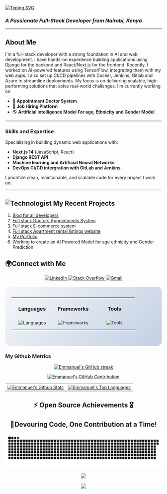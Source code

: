 [![Typing SVG](https://readme-typing-svg.demolab.com?font=Fira+Code&weight=600&size=40&pause=1000&color=55ca27&center=true&width=1100&height=100&lines=👋🏻+Am+Emmanuel+Juma+a+Full+stack+Developer)](https://git.io/typing-svg)


### **_A Passionate Full-Stack Developer from Nairobi, Kenya_**

---

## **About Me**  

I'm a full-stack developer with a strong foundation in AI and web development. I have hands-on experience building applications using Django for the backend and React/Next.js for the frontend. Recently, I worked on AI-powered features using TensorFlow, integrating them with my web apps. I also set up CI/CD pipelines with Docker, Jenkins, Gitlab and Azure to streamline deployments. My focus is on delivering scalable, high-performing solutions that solve real-world challenges.
 I’m currently working on

- 🔭 **Appointment Doctor System**  
- 🌱 **Job Hiring Platform**  
- 🌎 **Artificial intelligence Model For age, Ethnicity and Gender Model**  

---

### **Skills and Expertise**  

Specializing in building dynamic web applications with:  
- **Next.js 14** (JavaScript, React)  
- **Django REST API**  
- **Machine learning and Artificial Neural Networks**  
- **DevOps CI/CD intergration with GitLab and Jenkins**  

I prioritize clean, maintainable, and scalable code for every project I work on.  

---


  ## <img src="https://raw.githubusercontent.com/Tarikul-Islam-Anik/Animated-Fluent-Emojis/master/Emojis/People/Technologist.png" alt="Technologist" width="30" height="30" /> My Recent Projects 
1. [Blog for all developers](https://developers-home.vercel.app/)
2. [Full stack Doctors Appointments System](https://healthcare-project-sepia.vercel.app/)
3. [Full stack E-commerce system](https://e-commerce-market-site.vercel.app/)
4. [Full stack Apartment rental listings website](https://apartments-site-rental.vercel.app/)
5. [My Portfolio](https://my-portfolio-livid-seven-75.vercel.app/)
6. Working to create an AI Powered Model for age ethnicity and Gender Prediction



  ## 🌍Connect with Me

<div align="center">
  <a href="https://www.linkedin.com/in/emmanuel-makau-40a12028b/">
    <img src="https://skillicons.dev/icons?i=linkedin" alt="LinkedIn"/>
  </a>
  <a href="https://stackoverflow.com/users/26565337/emmanuel-makau">
    <img src="https://skillicons.dev/icons?i=stackoverflow" alt="Stack Overflow"/>
  </a>
  <a href="mailto:emmanuelmakau90@gmail.com">
    <img src="https://go-skill-icons.vercel.app/api/icons?i=gmail" alt="Gmail"/>
  </a>
</div>



<div style="text-align: center; background: linear-gradient(135deg, #f5f7fa 0%, #c3cfe2 100%); padding: 20px; border-radius: 15px; margin: 20px auto; max-width: 800px;">
<table><tr><td valign="top" width="33%">

### Languages
<div align="center">  
<!-- <img style="margin: 10px" src="https://skillicons.dev/icons?i=html,css,js,py,c,dart,nodejs,sass,mysql&perline=6" alt="Languages" /> -->
<img style="margin: 10px" src="https://skillicons.dev/icons?i=python,c,html,css,git,js,ts&perline=6" alt="Languages" />
</div>
</td><td valign="top" width="33%">

### Frameworks  
<div align="center">
<!-- <img style="margin: 10px" src="https://skillicons.dev/icons?i=bootstrap,tailwindcss,react,nextjs,django,tensorflow&perline=6," alt="Frameworks" /> -->
<img style="margin: 10px" src="https://skillicons.dev/icons?i=tailwindcss,react,django,nodejs,express,redux,pytorch,sklearn,tensorflow&perline=6" alt="Frameworks" />
</div>
</td><td valign="top" width="33%">

### Tools  
<div align="center">  
<img style="margin: 10px" src="https://skillicons.dev/icons?i=vscode,aws,bash,postman,figma,vite,mongodb,mysql,postgres&perline=6" alt="Tools" />
</div>
</td></tr></table>  <br/> 
 
</div>

### My Github Metrics


<p align="center">
  <a href="https://github.com/Emmanuel10701">
    <img src="https://github-readme-streak-stats.herokuapp.com/?user=Emmanuel10701&theme=chartreuse-dark&border=00FF00&background=1A1B27" alt="Emmanuel's GitHub streak" />
  </a>
</p>

<p align="center">
  <a href="https://github.com/Emmanuel10701">
    <img src="https://github-profile-summary-cards.vercel.app/api/cards/profile-details?username=Emmanuel10701&theme=merko" alt="Emmanuel's GitHub Contribution" />
  </a>
</p>

<table align="center">
  <tr>
    <td valign="top">
        <a href="https://github.com/Emmanuel10701">
            <img alt="Emmanuel's Github Stats" src="https://denvercoder1-github-readme-stats.vercel.app/api?username=Emmanuel10701&show_icons=true&count_private=true&theme=chartreuse-dark&border_color=00FF00&bg_color=1A1B27&title_color=00FF00&icon_color=00FF00" height="192px" width="100%"/>
        </a>
    </td>
    <td valign="top">
        <a href="https://github.com/Emmanuel10701">
            <img alt="Emmanuel's Top Languages" src="https://denvercoder1-github-readme-stats.vercel.app/api/top-langs/?username=Emmanuel10701&langs_count=8&layout=compact&theme=chartreuse-dark&border_color=00FF00&bg_color=1A1B27&title_color=00FF00&icon_color=00FF00" height="192px" width="100%"/>
        </a>
    </td>
  </tr>
</table>





<h2 align="center"> ⚡ Open Source Achievements 🎖️</h2>
<div align="center" style="max-width: 600px; margin: auto;">


## 🐍Devouring Code, One Contribution at a Time!
<!--- Snake Animation -->
![Snake animation](https://github.com/Akarshjha03/Akarshjha03/blob/output/github-snake-dark.svg)

<img src="https://user-images.githubusercontent.com/74038190/212284100-561aa473-3905-4a80-b561-0d28506553ee.gif" width="full">

<p align="center">
     <img src="https://capsule-render.vercel.app/api?type=waving&color=gradient&height=100&section=footer"/>
</p>
